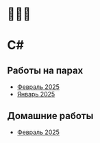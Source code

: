 # 🥨🥨🥨

# C#

## Работы на парах

* [Февраль 2025](classwork/2025.02)
* [Январь 2025](classwork/2025.01)

## Домашние работы

* [Февраль 2025](homework/2025.02)